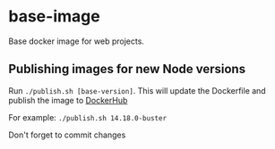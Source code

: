 # base-image

Base docker image for web projects.

## Publishing images for new Node versions

Run `./publish.sh [base-version]`. This will update the Dockerfile and publish the image to [DockerHub](https://hub.docker.com/r/uber/web-base-image/tags)

For example: `./publish.sh 14.18.0-buster`

Don't forget to commit changes
